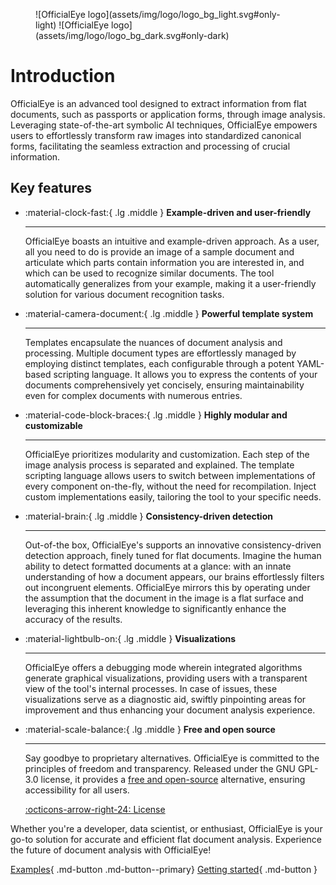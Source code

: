 <figure markdown>
![OfficialEye logo](assets/img/logo/logo_bg_light.svg#only-light)
![OfficialEye logo](assets/img/logo/logo_bg_dark.svg#only-dark)
</figure>

# Introduction

OfficialEye is an advanced tool designed to extract information from flat documents, such as passports or application forms, through image analysis. Leveraging state-of-the-art symbolic AI techniques, OfficialEye empowers users to effortlessly transform raw images into standardized canonical forms, facilitating the seamless extraction and processing of crucial information.

## Key features

<div class="grid cards" markdown>

-   :material-clock-fast:{ .lg .middle } __Example-driven and user-friendly__

    ---

    OfficialEye boasts an intuitive and example-driven approach. As a user, all you need to do is provide an image of a sample document and articulate which parts contain information you are interested in, and which can be used to recognize similar documents. The tool automatically generalizes from your example, making it a user-friendly solution for various document recognition tasks.

-   :material-camera-document:{ .lg .middle } __Powerful template system__

    ---

    Templates encapsulate the nuances of document analysis and processing. Multiple document types are effortlessly managed by employing distinct templates, each configurable through a potent YAML-based scripting language. It allows you to express the contents of your documents comprehensively yet concisely, ensuring maintainability even for complex documents with numerous entries.

-   :material-code-block-braces:{ .lg .middle } __Highly modular and customizable__

    ---

    OfficialEye prioritizes modularity and customization. Each step of the image analysis process is separated and explained. The template scripting language allows users to switch between implementations of every component on-the-fly, without the need for recompilation. Inject custom implementations easily, tailoring the tool to your specific needs.

-   :material-brain:{ .lg .middle } __Consistency-driven detection__

    ---
    
    Out-of-the box, OfficialEye's supports an innovative consistency-driven detection approach, finely tuned for flat documents. Imagine the human ability to detect formatted documents at a glance: with an innate understanding of how a document appears, our brains effortlessly filters out incongruent elements. OfficialEye mirrors this by operating under the assumption that the document in the image is a flat surface and leveraging this inherent knowledge to significantly enhance the accuracy of the results.

-   :material-lightbulb-on:{ .lg .middle } __Visualizations__

    ---

    OfficialEye offers a debugging mode wherein integrated algorithms generate graphical visualizations, providing users with a transparent view of the tool's internal processes. In case of issues, these visualizations serve as a diagnostic aid, swiftly pinpointing areas for improvement and thus enhancing your document analysis experience.

- :material-scale-balance:{ .lg .middle } __Free and open source__

    ---

    Say goodbye to proprietary alternatives. OfficialEye is committed to the principles of freedom and transparency. Released under the GNU GPL-3.0 license, it provides a [free and open-source](https://en.wikipedia.org/wiki/Free_and_open-source_software) alternative, ensuring accessibility for all users.

    [:octicons-arrow-right-24: License](usage/other/license.md)

</div>

Whether you're a developer, data scientist, or enthusiast, OfficialEye is your go-to solution for accurate and efficient flat document analysis. Experience the future of document analysis with OfficialEye!

[Examples](usage/examples.md){ .md-button .md-button--primary} [Getting started](usage/getting-started/setup.md){ .md-button }